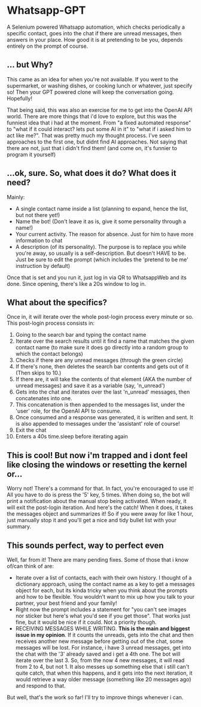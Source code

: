 # Whatsapp-GPT

A Selenium powered Whatsapp automation, which checks periodically a specific contact, goes into the chat if there are unread messages, then answers in your place.
How good it is at pretending to be you, depends entirely on the prompt of course.

## ... but Why?
This came as an idea for when you're not available. If you went to the supermarket, or washing dishes, or cooking lunch or whatever, just specify so! Then your GPT powered clone
will keep the conversation going. Hopefully!

That being said, this was also an exercise for me to get into the OpenAI API world. There are more things that i'd love to explore, but this was the funniest idea that i had at the moment.
From "a fixed automated response" to "what if it could interact? lets put some AI in it" to "what if i asked him to act like me?". That was pretty much my thought process. I've seen approaches to the
first one, but didnt find AI approaches. Not saying that there are not, just that i didn't find them! (and come on, it's funnier to program it yourself)

## ...ok, sure. So, what does it do? What does it need?
Mainly:
  - A single contact name inside a list (planning to expand, hence the list, but not there yet!)
  - Name the bot! (Don't leave it as is, give it some personality through a name!)
  - Your current activity. The reason for absence. Just for him to have more information to chat
  - A description (of its personality). The purpose is to replace you while you're away, so usually is a self-description. But doesn't HAVE to be. Just be sure to edit the prompt (which includes the 'pretend to be me' instruction by default)

Once that is set and you run it, just log in via QR to WhatsappWeb and its done. Since opening, there's like a 20s window to log in.

## What about the specifics?
Once in, it will iterate over the whole post-login process every minute or so. This post-login process consists in:
  1. Going to the search bar and typing the contact name
  2. Iterate over the search results until it find a name that matches the given contact name (to make sure it does go directly into a random group to which the contact belongs)
  3. Checks if there are any unread messages (through the green circle)
  4. If there's none, then deletes the search bar contents and gets out of it (Then skips to 10.)
  5. If there are, it will take the contents of that element (AKA the number of unread messages) and save it as a variable (say, 'n_unread')
  6. Gets into the chat and iterates over the last 'n_unread' messages, then concatenates into one.
  7. This concatenation is then appended to the messages list, under the 'user' role, for the OpenAI API to consume.
  8. Once consumed and a response was generated, it is written and sent. It is also appended to messages under the 'assistant' role of course!
  9. Exit the chat
  10. Enters a 40s time.sleep before iterating again

## This is cool! But now i'm trapped and i dont feel like closing the windows or resetting the kernel or...
Worry not! There's a command for that. In fact, you're encouraged to use it! All you have to do is press the '5' key, 5 times. 
When doing so, the bot will print a notification about the manual stop being activated. When ready, it will exit the post-login iteration.
And here's the catch! When it does, it takes the messages object and summarizes it! So if you were away for like 1 hour, just manually stop it and you'll get a
nice and tidy bullet list with your summary.

## This sounds perfect, way to perfect even
Well, far from it! There are many pending fixes. Some of those that i know of/can think of are:
  - Iterate over a list of contacts, each with their own history. I thought of a dictionary approach, using the contact name as a key to get a messages object for each, but its kinda tricky when you think about the prompts and how to be flexible. You wouldn't want to mix up how you talk to your partner, your best friend and your family!
  - Right now the prompt includes a statement for "you can't see images nor sticker but here's what you'd see if you get those". That works just fine, but it would be nice if it could. Not a priority though.
  - RECEIVING MESSAGES WHILE WRITING. **This is the main and biggest issue in my opinion**. If it counts the unreads, gets into the chat and then receives another new message before getting out of the chat, some messages will be lost. For instance, i have 3 unread messages, get into the chat with the '3' already saved and i get a 4th one. The bot will iterate over the last 3. So, from the now 4 new messages, it will read from 2 to 4, but not 1. It also messes up something else that i still can't quite catch, that when this happens, and it gets into the next iteration, it would retrieve a way older message (something like 20 messages ago) and respond to that.


But well, that's the work so far! I'll try to improve things whenever i can.
